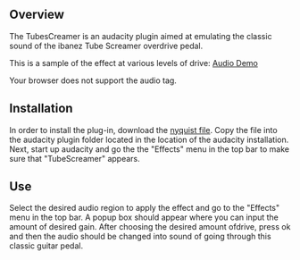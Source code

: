 
## Overview
The TubesCreamer is an audacity plugin aimed at emulating the classic
sound of the ibanez Tube Screamer overdrive pedal. 

This is a sample of the effect at various levels of drive: [Audio Demo](TubesCreamer-demo.wav)

  Your browser does not support the audio tag.
</audio>


## Installation
In order to install the plug-in, download the [nyquist file](#). Copy
the file into the audacity plugin folder located in the location of the
audacity installation. Next, start up audacity and go the the "Effects"
menu in the top bar to make sure that "TubeScreamer" appears. 

## Use
Select the desired audio region to apply the effect and go to the
"Effects" menu in the top bar. A popup box should appear where you can
input the amount of desired gain. After choosing the desired amount
ofdrive, press ok and then the audio should be changed into sound of
going through this classic guitar pedal.


